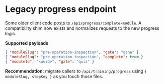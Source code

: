 # Legacy progress endpoint

Some older client code posts to `/api/progress/complete-module`. A compatibility shim now exists and normalizes requests to the new progress logic.

**Supported payloads**
```json
{ "moduleSlug": "pre-operation-inspection", "gate": "osha" }
{ "moduleSlug": "pre-operation-inspection", "complete": true }
{ "moduleId": "<uuid>", "gate": "quiz" }
```

**Recommendation:** migrate callers to `/api/training/progress` using `{ moduleSlug, stepKey }` as you touch those files.
